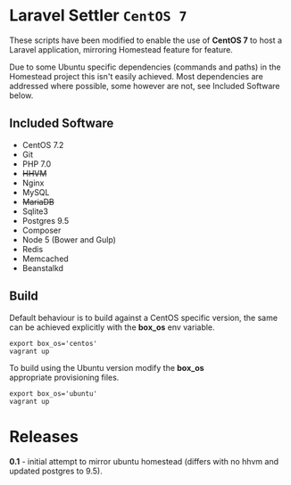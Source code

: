 # Laravel Settler `CentOS 7`

These scripts have been modified to enable the use of __CentOS 7__ to host a Laravel application, mirroring Homestead feature for feature.

Due to some Ubuntu specific dependencies (commands and paths) in the Homestead project this isn't easily achieved.
Most dependencies are addressed where possible, some however are not, see Included Software below.

## Included Software

* CentOS 7.2
* Git
* PHP 7.0
* ~~HHVM~~
* Nginx
* MySQL
* ~~MariaDB~~
* Sqlite3
* Postgres 9.5
* Composer
* Node 5 (Bower and Gulp)
* Redis
* Memcached
* Beanstalkd

## Build

Default behaviour is to build against a CentOS specific version, the same can be achieved explicitly with the __box_os__ env variable.

    export box_os='centos'
    vagrant up

To build using the Ubuntu version modify the __box_os__  
appropriate provisioning files.

    export box_os='ubuntu'
    vagrant up


# Releases

__0.1__ - initial attempt to mirror ubuntu homestead (differs with no hhvm and updated postgres to 9.5).